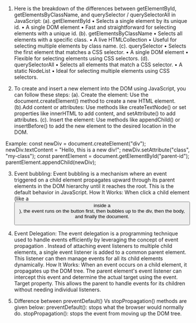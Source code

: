 1.  Here is the breakdown of the differences between getElementById, getElementsByClassName, and querySelector / querySelectorAll in JavaScript:
(a). getElementById
•	Selects a single element by its unique id.
•	A single DOM element 
•	Fast and straightforward for selecting elements with a unique id.
(b). getElementsByClassName
•	Selects all elements with a specific class.
•	A live HTMLCollection 
•	Useful for selecting multiple elements by class name.
(c). querySelector
•	Selects the first element that matches a CSS selector.
•	A single DOM element 
•	Flexible for selecting elements using CSS selectors.
(d). querySelectorAll
•	Selects all elements that match a CSS selector.
•	A static NodeList 
•	Ideal for selecting multiple elements using CSS selectors.

2. To create and insert a new element into the DOM using JavaScript, you can follow these steps:
(a). Create the element: Use the document.createElement() method to create a new HTML element.
(b).Add content or attributes: Use methods like createTextNode() or set properties like innerHTML to             add content, and setAttribute() to add attributes.
(c). Insert the element: Use methods like appendChild() or insertBefore() to add the new element to the desired location in the DOM.

Example:
const newDiv = document.createElement("div");
newDiv.textContent = "Hello, this is a new div!";
newDiv.setAttribute("class", "my-class");
const parentElement = document.getElementById("parent-id"); 
parentElement.appendChild(newDiv);

3. Event bubbling: Event bubbling is a mechanism where an event triggered on a child element propagates upward through its parent elements in the DOM hierarchy until it reaches the root. This is the default behavior in JavaScript.
How It Works: When click a child element (like a <button> inside a <div>), the event runs on the button first, then bubbles up to the div, then the body, and finally the document.

4. Event Delegation: The event delegation is a programming technique used to handle events efficiently by leveraging the concept of event propagation . Instead of attaching event listeners to multiple child elements, a single event listener is added to a common parent element. This listener can then manage events for all its child elements dynamically.
How It Works: When an event occurs on a child element, it propagates up the DOM tree. The parent element's event listener can intercept this event and determine the actual target using the event. Target property. This allows the parent to handle events for its children without needing individual listeners.
5. Difference between preventDefault() Vs stopPropagation() methods are given below:
 preventDefault(): stops what the browser would normally do.
stopPropagation(): stops the event from moving up the DOM tree.

